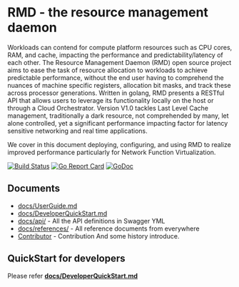 # RMD - the resource management daemon
Workloads can contend for compute platform resources such as CPU cores, RAM, and cache, impacting the performance and predictability/latency of each other.  The Resource Management Daemon (RMD) open source project aims to ease the task of resource allocation to workloads to achieve predictable performance, without the end user having to comprehend the nuances of machine specific registers, allocation bit masks, and track these across processor generations. Written in golang, RMD presents a RESTful API that allows users to leverage its functionality locally on the host or through a Cloud Orchestrator. Version V1.0 tackles Last Level Cache management, traditionally a dark resource, not comprehended by many, let alone controlled, yet a significant performance impacting factor for latency sensitive networking and real time applications.

We cover in this document deploying, configuring, and using RMD to realize improved performance particularly for Network Function Virtualization.

[![Build Status](https://travis-ci.org/intel/rmd.svg?branch=master)](https://travis-ci.org/intel/rmd)
[![Go Report Card](https://goreportcard.com/badge/github.com/intel/rmd)](https://goreportcard.com/report/github.com/intel/rmd)
[![GoDoc](https://godoc.org/github.com/intel/rmd?status.svg)](https://godoc.org/github.com/intel/rmd)

## Documents

* [docs/UserGuide.md](https://github.com/intel/rmd/blob/master/docs/UserGuide.md)
* [docs/DeveloperQuickStart.md](https://github.com/intel/rmd/blob/master/docs/DeveloperQuickStart.md)
* [docs/api/](https://github.com/intel/rmd/tree/master/docs/api/v1) - All the API definitions in Swagger YML
* [docs/references/](https://github.com/intel/rmd/tree/master/docs/reference) - All reference documents from everywhere
* [Contributor](https://github.com/shaohef/rmd/blob/master/CONTRIBUTOR.md) - Contribution And some history introduce.

## QuickStart for developers

Please refer [**docs/DeveloperQuickStart.md**](https://github.com/intel/rmd/blob/master/docs/DeveloperQuickStart.md)

